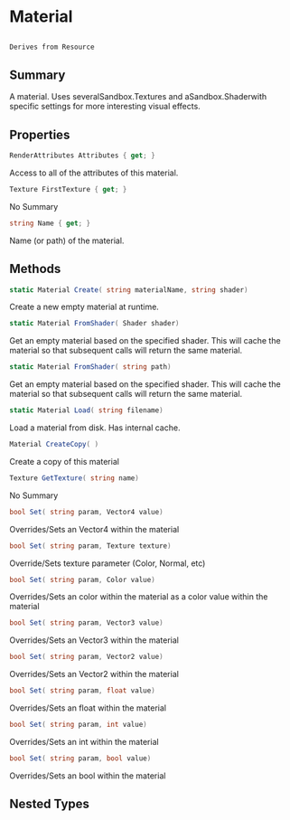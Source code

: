 # Material

## 
```c#
Derives from Resource
```

## Summary

A material. Uses severalSandbox.Textures and aSandbox.Shaderwith specific settings for more interesting visual effects.
## Properties

```c#
RenderAttributes Attributes { get; } 
```
Access to all of the attributes of this material.
```c#
Texture FirstTexture { get; } 
```
No Summary
```c#
string Name { get; } 
```
Name (or path) of the material.
## Methods

```c#
static Material Create( string materialName, string shader) 
```
Create a new empty material at runtime.
```c#
static Material FromShader( Shader shader) 
```
Get an empty material based on the specified shader. This will cache the material so that subsequent calls
will return the same material.
```c#
static Material FromShader( string path) 
```
Get an empty material based on the specified shader. This will cache the material so that subsequent calls
will return the same material.
```c#
static Material Load( string filename) 
```
Load a material from disk. Has internal cache.
```c#
Material CreateCopy( ) 
```
Create a copy of this material
```c#
Texture GetTexture( string name) 
```
No Summary
```c#
bool Set( string param, Vector4 value) 
```
Overrides/Sets an Vector4 within the material
```c#
bool Set( string param, Texture texture) 
```
Override/Sets texture parameter (Color, Normal, etc)
```c#
bool Set( string param, Color value) 
```
Overrides/Sets an color within the material as a color value within the material
```c#
bool Set( string param, Vector3 value) 
```
Overrides/Sets an Vector3 within the material
```c#
bool Set( string param, Vector2 value) 
```
Overrides/Sets an Vector2 within the material
```c#
bool Set( string param, float value) 
```
Overrides/Sets an float within the material
```c#
bool Set( string param, int value) 
```
Overrides/Sets an int within the material
```c#
bool Set( string param, bool value) 
```
Overrides/Sets an bool within the material
## Nested Types

